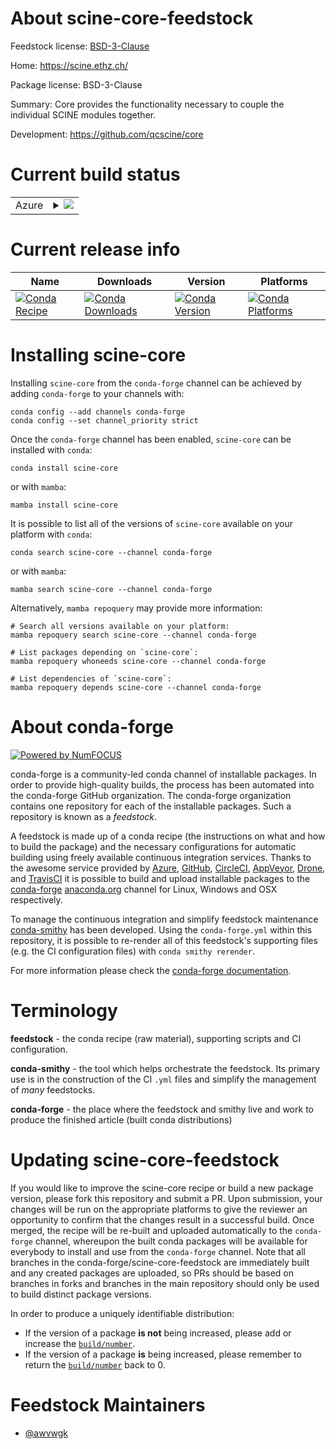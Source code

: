 About scine-core-feedstock
==========================

Feedstock license: [BSD-3-Clause](https://github.com/conda-forge/scine-core-feedstock/blob/main/LICENSE.txt)

Home: https://scine.ethz.ch/

Package license: BSD-3-Clause

Summary: Core provides the functionality necessary to couple the individual SCINE modules together.


Development: https://github.com/qcscine/core

Current build status
====================


<table>
    
  <tr>
    <td>Azure</td>
    <td>
      <details>
        <summary>
          <a href="https://dev.azure.com/conda-forge/feedstock-builds/_build/latest?definitionId=15775&branchName=main">
            <img src="https://dev.azure.com/conda-forge/feedstock-builds/_apis/build/status/scine-core-feedstock?branchName=main">
          </a>
        </summary>
        <table>
          <thead><tr><th>Variant</th><th>Status</th></tr></thead>
          <tbody><tr>
              <td>linux_64</td>
              <td>
                <a href="https://dev.azure.com/conda-forge/feedstock-builds/_build/latest?definitionId=15775&branchName=main">
                  <img src="https://dev.azure.com/conda-forge/feedstock-builds/_apis/build/status/scine-core-feedstock?branchName=main&jobName=linux&configuration=linux%20linux_64_" alt="variant">
                </a>
              </td>
            </tr><tr>
              <td>linux_aarch64</td>
              <td>
                <a href="https://dev.azure.com/conda-forge/feedstock-builds/_build/latest?definitionId=15775&branchName=main">
                  <img src="https://dev.azure.com/conda-forge/feedstock-builds/_apis/build/status/scine-core-feedstock?branchName=main&jobName=linux&configuration=linux%20linux_aarch64_" alt="variant">
                </a>
              </td>
            </tr><tr>
              <td>linux_ppc64le</td>
              <td>
                <a href="https://dev.azure.com/conda-forge/feedstock-builds/_build/latest?definitionId=15775&branchName=main">
                  <img src="https://dev.azure.com/conda-forge/feedstock-builds/_apis/build/status/scine-core-feedstock?branchName=main&jobName=linux&configuration=linux%20linux_ppc64le_" alt="variant">
                </a>
              </td>
            </tr><tr>
              <td>osx_64</td>
              <td>
                <a href="https://dev.azure.com/conda-forge/feedstock-builds/_build/latest?definitionId=15775&branchName=main">
                  <img src="https://dev.azure.com/conda-forge/feedstock-builds/_apis/build/status/scine-core-feedstock?branchName=main&jobName=osx&configuration=osx%20osx_64_" alt="variant">
                </a>
              </td>
            </tr><tr>
              <td>osx_arm64</td>
              <td>
                <a href="https://dev.azure.com/conda-forge/feedstock-builds/_build/latest?definitionId=15775&branchName=main">
                  <img src="https://dev.azure.com/conda-forge/feedstock-builds/_apis/build/status/scine-core-feedstock?branchName=main&jobName=osx&configuration=osx%20osx_arm64_" alt="variant">
                </a>
              </td>
            </tr>
          </tbody>
        </table>
      </details>
    </td>
  </tr>
</table>

Current release info
====================

| Name | Downloads | Version | Platforms |
| --- | --- | --- | --- |
| [![Conda Recipe](https://img.shields.io/badge/recipe-scine--core-green.svg)](https://anaconda.org/conda-forge/scine-core) | [![Conda Downloads](https://img.shields.io/conda/dn/conda-forge/scine-core.svg)](https://anaconda.org/conda-forge/scine-core) | [![Conda Version](https://img.shields.io/conda/vn/conda-forge/scine-core.svg)](https://anaconda.org/conda-forge/scine-core) | [![Conda Platforms](https://img.shields.io/conda/pn/conda-forge/scine-core.svg)](https://anaconda.org/conda-forge/scine-core) |

Installing scine-core
=====================

Installing `scine-core` from the `conda-forge` channel can be achieved by adding `conda-forge` to your channels with:

```
conda config --add channels conda-forge
conda config --set channel_priority strict
```

Once the `conda-forge` channel has been enabled, `scine-core` can be installed with `conda`:

```
conda install scine-core
```

or with `mamba`:

```
mamba install scine-core
```

It is possible to list all of the versions of `scine-core` available on your platform with `conda`:

```
conda search scine-core --channel conda-forge
```

or with `mamba`:

```
mamba search scine-core --channel conda-forge
```

Alternatively, `mamba repoquery` may provide more information:

```
# Search all versions available on your platform:
mamba repoquery search scine-core --channel conda-forge

# List packages depending on `scine-core`:
mamba repoquery whoneeds scine-core --channel conda-forge

# List dependencies of `scine-core`:
mamba repoquery depends scine-core --channel conda-forge
```


About conda-forge
=================

[![Powered by
NumFOCUS](https://img.shields.io/badge/powered%20by-NumFOCUS-orange.svg?style=flat&colorA=E1523D&colorB=007D8A)](https://numfocus.org)

conda-forge is a community-led conda channel of installable packages.
In order to provide high-quality builds, the process has been automated into the
conda-forge GitHub organization. The conda-forge organization contains one repository
for each of the installable packages. Such a repository is known as a *feedstock*.

A feedstock is made up of a conda recipe (the instructions on what and how to build
the package) and the necessary configurations for automatic building using freely
available continuous integration services. Thanks to the awesome service provided by
[Azure](https://azure.microsoft.com/en-us/services/devops/), [GitHub](https://github.com/),
[CircleCI](https://circleci.com/), [AppVeyor](https://www.appveyor.com/),
[Drone](https://cloud.drone.io/welcome), and [TravisCI](https://travis-ci.com/)
it is possible to build and upload installable packages to the
[conda-forge](https://anaconda.org/conda-forge) [anaconda.org](https://anaconda.org/)
channel for Linux, Windows and OSX respectively.

To manage the continuous integration and simplify feedstock maintenance
[conda-smithy](https://github.com/conda-forge/conda-smithy) has been developed.
Using the ``conda-forge.yml`` within this repository, it is possible to re-render all of
this feedstock's supporting files (e.g. the CI configuration files) with ``conda smithy rerender``.

For more information please check the [conda-forge documentation](https://conda-forge.org/docs/).

Terminology
===========

**feedstock** - the conda recipe (raw material), supporting scripts and CI configuration.

**conda-smithy** - the tool which helps orchestrate the feedstock.
                   Its primary use is in the construction of the CI ``.yml`` files
                   and simplify the management of *many* feedstocks.

**conda-forge** - the place where the feedstock and smithy live and work to
                  produce the finished article (built conda distributions)


Updating scine-core-feedstock
=============================

If you would like to improve the scine-core recipe or build a new
package version, please fork this repository and submit a PR. Upon submission,
your changes will be run on the appropriate platforms to give the reviewer an
opportunity to confirm that the changes result in a successful build. Once
merged, the recipe will be re-built and uploaded automatically to the
`conda-forge` channel, whereupon the built conda packages will be available for
everybody to install and use from the `conda-forge` channel.
Note that all branches in the conda-forge/scine-core-feedstock are
immediately built and any created packages are uploaded, so PRs should be based
on branches in forks and branches in the main repository should only be used to
build distinct package versions.

In order to produce a uniquely identifiable distribution:
 * If the version of a package **is not** being increased, please add or increase
   the [``build/number``](https://docs.conda.io/projects/conda-build/en/latest/resources/define-metadata.html#build-number-and-string).
 * If the version of a package **is** being increased, please remember to return
   the [``build/number``](https://docs.conda.io/projects/conda-build/en/latest/resources/define-metadata.html#build-number-and-string)
   back to 0.

Feedstock Maintainers
=====================

* [@awvwgk](https://github.com/awvwgk/)

